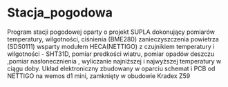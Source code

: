 # Stacja_pogodowa
Program stacji pogodowej oparty o projekt SUPLA dokonujący pomiarów temperatury, wilgotności, ciśnienia (BME280)
zanieczyszczenia powietrza (SDS0111) wsparty modułem HECA(NETTIGO) z czujnikiem  temperatury i wilgotności - SHT31D,
pomiar predkości wiatru, pomiar opadów deszczu ,pomiar nasłonecznienia , wyliczanie najniższej i najwyższej temperatury w ciągu doby.
Układ elektroniczny zbudowany w oparciu schemat i PCB od NETTIGO na wemos d1 mini, zamknięty w obudowie Kradex Z59
